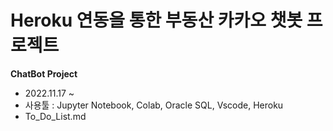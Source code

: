 # Heroku 연동을 통한 부동산 카카오 챗봇 프로젝트

**ChatBot Project**
+ 2022.11.17 ~ 
+ 사용툴 : Jupyter Notebook, Colab, Oracle SQL, Vscode, Heroku
+ To_Do_List.md
